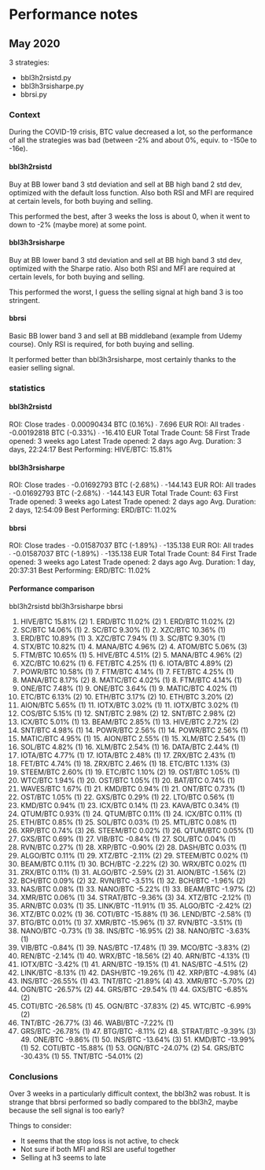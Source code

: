 # Performance notes

## May 2020

3 strategies:
* bbl3h2rsistd.py
* bbl3h3rsisharpe.py
* bbrsi.py

### Context

During the COVID-19 crisis, BTC value decreased a lot, so the performance of
all the strategies was bad (between -2% and about 0%, equiv. to -150e to -16e).

#### bbl3h2rsistd

Buy at BB lower band 3 std deviation and sell at BB high band 2 std dev,
optimized with the default loss function. Also both RSI and MFI are required
at certain levels, for both buying and selling.

This performed the best, after 3 weeks the loss is about 0, when it went to
down to -2% (maybe more) at some point.

#### bbl3h3rsisharpe

Buy at BB lower band 3 std deviation and sell at BB high band 3 std dev,
optimized with the Sharpe ratio. Also both RSI and MFI are required
at certain levels, for both buying and selling.

This performed the worst, I guess the selling signal at high band 3 is too
stringent.

#### bbrsi

Basic BB lower band 3 and sell at BB middleband (example from Udemy course).
Only RSI is required, for both buying and selling.

It performed better than bbl3h3rsisharpe, most certainly thanks to the easier
selling signal.

### statistics

#### bbl3h2rsistd

ROI: Close trades
∙ 0.00090434 BTC (0.16%)
∙ 7.696 EUR
ROI: All trades
∙ -0.00192818 BTC (-0.33%)
∙ -16.410 EUR
Total Trade Count: 58
First Trade opened: 3 weeks ago
Latest Trade opened: 2 days ago
Avg. Duration: 3 days, 22:24:17
Best Performing: HIVE/BTC: 15.81%

#### bbl3h3rsisharpe

ROI: Close trades
∙ -0.01692793 BTC (-2.68%)
∙ -144.143 EUR
ROI: All trades
∙ -0.01692793 BTC (-2.68%)
∙ -144.143 EUR
Total Trade Count: 63
First Trade opened: 3 weeks ago
Latest Trade opened: 2 days ago
Avg. Duration: 2 days, 12:54:09
Best Performing: ERD/BTC: 11.02%

#### bbrsi

ROI: Close trades
∙ -0.01587037 BTC (-1.89%)
∙ -135.138 EUR
ROI: All trades
∙ -0.01587037 BTC (-1.89%)
∙ -135.138 EUR
Total Trade Count: 84
First Trade opened: 3 weeks ago
Latest Trade opened: 2 days ago
Avg. Duration: 1 day, 20:37:31
Best Performing: ERD/BTC: 11.02%

#### Performance comparison

bbl3h2rsistd              bbl3h3rsisharpe          bbrsi

1. HIVE/BTC 15.81% (2)    1. ERD/BTC 11.02% (2)    1. ERD/BTC 11.02% (2)
2. SC/BTC 14.06% (1)      2. SC/BTC 9.30% (1)      2. XZC/BTC 10.36% (1)
3. ERD/BTC 10.89% (1)     3. XZC/BTC 7.94% (1)     3. SC/BTC 9.30% (1)
4. STX/BTC 10.82% (1)     4. MANA/BTC 4.96% (2)    4. ATOM/BTC 5.06% (3)
5. FTM/BTC 10.65% (1)     5. HIVE/BTC 4.51% (2)    5. MANA/BTC 4.96% (2)
6. XZC/BTC 10.62% (1)     6. FET/BTC 4.25% (1)     6. IOTA/BTC 4.89% (2)
7. POWR/BTC 10.58% (1)    7. FTM/BTC 4.14% (1)     7. FET/BTC 4.25% (1)
8. MANA/BTC 8.17% (2)     8. MATIC/BTC 4.02% (1)   8. FTM/BTC 4.14% (1)
9. ONE/BTC 7.48% (1)      9. ONE/BTC 3.64% (1)     9. MATIC/BTC 4.02% (1)
10. ETC/BTC 6.13% (2)     10. ETH/BTC 3.17% (2)    10. ETH/BTC 3.20% (2)
11. AION/BTC 5.65% (1)    11. IOTX/BTC 3.02% (1)   11. IOTX/BTC 3.02% (1)
12. COS/BTC 5.15% (1)     12. SNT/BTC 2.98% (2)    12. SNT/BTC 2.98% (2)
13. ICX/BTC 5.01% (1)     13. BEAM/BTC 2.85% (1)   13. HIVE/BTC 2.72% (2)
14. SNT/BTC 4.98% (1)     14. POWR/BTC 2.56% (1)   14. POWR/BTC 2.56% (1)
15. MATIC/BTC 4.95% (1)   15. AION/BTC 2.55% (1)   15. XLM/BTC 2.54% (1)
16. SOL/BTC 4.82% (1)     16. XLM/BTC 2.54% (1)    16. DATA/BTC 2.44% (1)
17. IOTA/BTC 4.77% (1)    17. IOTA/BTC 2.48% (1)   17. ZRX/BTC 2.43% (1)
18. FET/BTC 4.74% (1)     18. ZRX/BTC 2.46% (1)    18. ETC/BTC 1.13% (3)
19. STEEM/BTC 2.60% (1)   19. ETC/BTC 1.10% (2)    19. OST/BTC 1.05% (1)
20. WTC/BTC 1.94% (1)     20. OST/BTC 1.05% (1)    20. BAT/BTC 0.74% (1)
21. WAVES/BTC 1.67% (1)   21. KMD/BTC 0.94% (1)    21. ONT/BTC 0.73% (1)
22. OST/BTC 1.05% (1)     22. GXS/BTC 0.29% (1)    22. LTO/BTC 0.56% (1)
23. KMD/BTC 0.94% (1)     23. ICX/BTC 0.14% (1)    23. KAVA/BTC 0.34% (1)
24. QTUM/BTC 0.93% (1)    24. QTUM/BTC 0.11% (1)   24. ICX/BTC 0.11% (1)
25. ETH/BTC 0.85% (1)     25. SOL/BTC 0.03% (1)    25. MTL/BTC 0.08% (1)
26. XRP/BTC 0.74% (3)     26. STEEM/BTC 0.02% (1)  26. QTUM/BTC 0.05% (1)
27. GXS/BTC 0.69% (1)     27. VIB/BTC -0.84% (1)   27. SOL/BTC 0.04% (1)
28. RVN/BTC 0.27% (1)     28. XRP/BTC -0.90% (2)   28. DASH/BTC 0.03% (1)
29. ALGO/BTC 0.11% (1)    29. XTZ/BTC -2.11% (2)   29. STEEM/BTC 0.02% (1)
30. BEAM/BTC 0.11% (1)    30. BCH/BTC -2.22% (2)   30. WRX/BTC 0.02% (1)
31. ZRX/BTC 0.11% (1)     31. ALGO/BTC -2.59% (2)  31. AION/BTC -1.56% (2)
32. BCH/BTC 0.09% (2)     32. RVN/BTC -3.51% (1)   32. BCH/BTC -1.96% (2)
33. NAS/BTC 0.08% (1)     33. NANO/BTC -5.22% (1)  33. BEAM/BTC -1.97% (2)
34. XMR/BTC 0.06% (1)     34. STRAT/BTC -9.36% (3) 34. XTZ/BTC -2.12% (1)
35. ARN/BTC 0.03% (1)     35. LINK/BTC -11.91% (1) 35. ALGO/BTC -2.42% (2)
36. XTZ/BTC 0.02% (1)     36. COTI/BTC -15.88% (1) 36. LEND/BTC -2.58% (1)
37. BTG/BTC 0.01% (1)     37. XMR/BTC -15.96% (1)  37. RVN/BTC -3.51% (1)
38. NANO/BTC -0.73% (1)   38. INS/BTC -16.95% (2)  38. NANO/BTC -3.63% (1)
39. VIB/BTC -0.84% (1)    39. NAS/BTC -17.48% (1)  39. MCO/BTC -3.83% (2)
40. REN/BTC -2.14% (1)    40. WRX/BTC -18.56% (2)  40. ARN/BTC -4.13% (1)
41. IOTX/BTC -3.42% (1)   41. ARN/BTC -19.15% (1)  41. NAS/BTC -4.51% (2)
42. LINK/BTC -8.13% (1)   42. DASH/BTC -19.26% (1) 42. XRP/BTC -4.98% (4)
43. INS/BTC -26.55% (1)   43. TNT/BTC -21.89% (4)  43. XMR/BTC -5.70% (2)
44. OGN/BTC -26.57% (2)   44. GRS/BTC -29.54% (1)  44. GXS/BTC -6.85% (2)
45. COTI/BTC -26.58% (1)  45. OGN/BTC -37.83% (2)  45. WTC/BTC -6.99% (2)
46. TNT/BTC -26.77% (3)                            46. WABI/BTC -7.22% (1)
47. GRS/BTC -26.78% (1)                            47. BTG/BTC -8.11% (2)
                                                   48. STRAT/BTC -9.39% (3)
                                                   49. ONE/BTC -9.86% (1)
                                                   50. INS/BTC -13.64% (3)
                                                   51. KMD/BTC -13.99% (1)
                                                   52. COTI/BTC -15.88% (1)
                                                   53. OGN/BTC -24.07% (2)
                                                   54. GRS/BTC -30.43% (1)
                                                   55. TNT/BTC -54.01% (2)

### Conclusions

Over 3 weeks in a particularly difficult context, the bbl3h2 was robust. It
is strange that bbrsi performed so badly compared to the bbl3h2, maybe
because the sell signal is too early?

Things to consider:
* It seems that the stop loss is not active, to check
* Not sure if both MFI and RSI are useful together
* Selling at h3 seems to late
